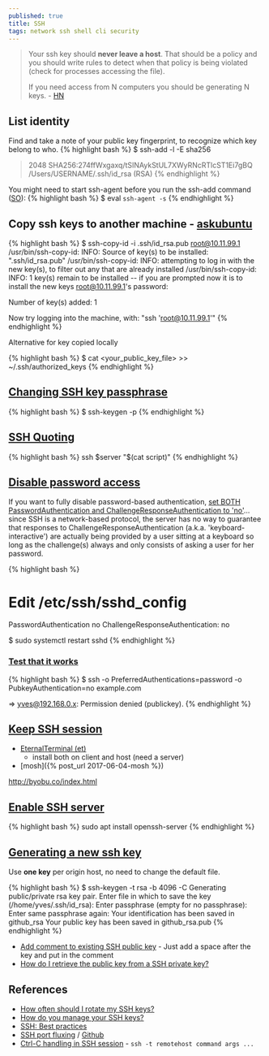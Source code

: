 ```yaml
---
published: true
title: SSH
tags: network ssh shell cli security
---
```

> Your ssh key should **never leave a host**. That should be a policy and you should write rules to detect when that policy is being violated (check for processes accessing the file).
> 
> If you need access from N computers you should be generating N keys. - [HN](https://news.ycombinator.com/item?id=26271735)

## List identity
Find and take a note of your public key fingerprint, to recognize which key belong to who.
{% highlight bash %}
$ ssh-add -l -E sha256
> 2048 SHA256:274ffWxgaxq/tSINAykStUL7XWyRNcRTlcST1Ei7gBQ /Users/USERNAME/.ssh/id_rsa (RSA)
{% endhighlight %}

You might need to start ssh-agent before you run the ssh-add command ([SO](https://stackoverflow.com/questions/17846529/could-not-open-a-connection-to-your-authentication-agent)):
{% highlight bash %}
$ eval `ssh-agent -s`
{% endhighlight %}

## Copy ssh keys to another machine - [askubuntu](https://askubuntu.com/questions/4830/easiest-way-to-copy-ssh-keys-to-another-machine/4833#4833)

{% highlight bash %}
$ ssh-copy-id -i .ssh/id_rsa.pub  root@10.11.99.1
/usr/bin/ssh-copy-id: INFO: Source of key(s) to be installed: ".ssh/id_rsa.pub"
/usr/bin/ssh-copy-id: INFO: attempting to log in with the new key(s), to filter out any that are already installed
/usr/bin/ssh-copy-id: INFO: 1 key(s) remain to be installed -- if you are prompted now it is to install the new keys
root@10.11.99.1's password: 

Number of key(s) added: 1

Now try logging into the machine, with:   "ssh 'root@10.11.99.1'"
{% endhighlight %}

Alternative for key copied locally

{% highlight bash %}
$ cat <your_public_key_file> >> ~/.ssh/authorized_keys
{% endhighlight %}

## [Changing SSH key passphrase](https://serverfault.com/questions/50775/how-do-i-change-my-private-key-passphrase/50778#50778)

{% highlight bash %}
$ ssh-keygen -p
{% endhighlight %}

## [SSH Quoting](https://news.ycombinator.com/item?id=27483077)

{% highlight bash %}
ssh $server "$(cat script)"
{% endhighlight %}

## [Disable password access](https://askubuntu.com/questions/1991/disable-password-access-through-ssh)

If you want to fully disable password-based authentication, [set BOTH PasswordAuthentication and ChallengeResponseAuthentication to 'no'](https://superuser.com/questions/161609/can-someone-explain-the-passwordauthentication-in-the-etc-ssh-sshd-config-fil/374234#374234)...  since SSH is a network-based protocol, the server has no way to guarantee that responses to ChallengeResponseAuthentication (a.k.a. 'keyboard-interactive') are actually being provided by a user sitting at a keyboard so long as the challenge(s) always and only consists of asking a user for her password.

{% highlight bash %}
# Edit /etc/ssh/sshd_config
PasswordAuthentication no
ChallengeResponseAuthentication: no

$ sudo systemctl restart sshd
{% endhighlight %}

### [Test that it works](https://unix.stackexchange.com/questions/15138/how-to-force-ssh-client-to-use-only-password-auth/15141#15141)
{% highlight bash %}
$ ssh -o PreferredAuthentications=password -o PubkeyAuthentication=no example.com

=> yves@192.168.0.x: Permission denied (publickey).
{% endhighlight %}

## [Keep SSH session](https://medium.com/@grassfedcode/what-could-be-better-than-ssh-e69561ec1b83)
- [EternalTerminal (et)](https://eternalterminal.dev/)
	- install both on client and host (need a server)
- [mosh]({% post_url 2017-06-04-mosh %})

http://byobu.co/index.html

## [Enable SSH server](https://ubuntu.com/server/docs/service-openssh)

{% highlight bash %}
sudo apt install openssh-server
{% endhighlight %}

## [Generating a new ssh key](https://docs.github.com/en/free-pro-team@latest/github/authenticating-to-github/generating-a-new-ssh-key-and-adding-it-to-the-ssh-agent)

Use **one key** per origin host, no need to change the default file.

{% highlight bash %}
$ ssh-keygen -t rsa -b 4096 -C <hostname>
Generating public/private rsa key pair.
Enter file in which to save the key (/home/yves/.ssh/id_rsa):
Enter passphrase (empty for no passphrase): 
Enter same passphrase again: 
Your identification has been saved in github_rsa
Your public key has been saved in github_rsa.pub
{% endhighlight %}
  
- [Add comment to existing SSH public key](https://serverfault.com/questions/442933/add-comment-to-existing-ssh-public-key) - Just add a space after the key and put in the comment
- [How do I retrieve the public key from a SSH private key?](https://askubuntu.com/questions/53553/how-do-i-retrieve-the-public-key-from-a-ssh-private-key)


## References
- [How often should I rotate my SSH keys?](https://news.ycombinator.com/item?id=26249380)
- [How do you manage your SSH keys?](https://news.ycombinator.com/item?id=11276097)
- [SSH: Best practices](https://blog.0xbadc0de.be/archives/300)
- [SSH port fluxing](https://blog.benjojo.co.uk/post/ssh-port-fluxing-with-totp) / [Github](https://github.com/benjojo/totp-ssh-fluxer)
- [Ctrl-C handling in SSH session](https://unix.stackexchange.com/questions/102061/ctrl-c-handling-in-ssh-session) - `ssh -t remotehost command args ...`

